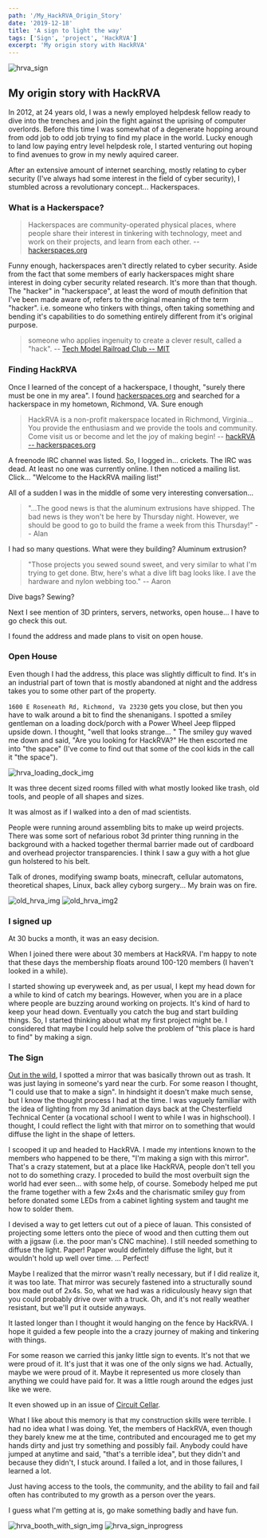 ```yaml
---
path: '/My_HackRVA_Origin_Story'
date: '2019-12-18'
title: 'A sign to light the way'
tags: ['Sign', 'project', 'HackRVA']
excerpt: 'My origin story with HackRVA'
---
```


![hrva_sign](./hrva_sign.jpg)

## My origin story with HackRVA

In 2012, at 24 years old, I was a newly employed helpdesk fellow ready to dive into the trenches and join the fight against the uprising of computer overlords. Before this time I was somewhat of a degenerate hopping around from odd job to odd job trying to find my place in the world. Lucky enough to land low paying entry level helpdesk role, I started venturing out hoping to find avenues to grow in my newly aquired career.

After an extensive amount of internet searching, mostly relating to cyber security (I've always had some interest in the field of cyber security), I stumbled across a revolutionary concept... Hackerspaces.

### What is a Hackerspace?

> Hackerspaces are community-operated physical places, where people share their interest in tinkering with technology, meet and work on their projects, and learn from each other.
> -- [hackerspaces.org](https://hackerspaces.org/)

Funny enough, hackerspaces aren't directly related to cyber security. Aside from the fact that some members of early hackerspaces might share interest in doing cyber security related research. It's more than that though. The "hacker" in "hackerspace", at least the word of mouth definition that I've been made aware of, refers to the original meaning of the term "hacker". i.e. someone who tinkers with things, often taking something and bending it's capabilities to do something entirely different from it's original purpose.

> someone who applies ingenuity to create a clever result, called a "hack".
> -- [Tech Model Railroad Club -- MIT](http://tmrc.mit.edu/hackers-ref.html)

### Finding HackRVA

Once I learned of the concept of a hackerspace, I thought, "surely there must be one in my area". I found [hackerspaces.org](https://hackerspaces.org) and searched for a hackerspace in my hometown, Richmond, VA. Sure enough

> HackRVA is a non-profit makerspace located in Richmond, Virginia... You provide the enthusiasm and we provide the tools and community. Come visit us or become and let the joy of making begin!
> -- [hackRVA -- hackerspaces.org](https://wiki.hackerspaces.org/Hack.rva)

A freenode IRC channel was listed. So, I logged in... crickets. The IRC was dead. At least no one was currently online. I then noticed a mailing list. Click... "Welcome to the HackRVA mailing list!"

All of a sudden I was in the middle of some very interesting conversation...

> "...The good news is that the aluminum extrusions have shipped. The bad news is they won't be here by Thursday night. However, we should be good to go to build the frame a week from this Thursday!"
> -- Alan

I had so many questions. What were they building? Aluminum extrusion?

> "Those projects you sewed sound sweet, and very similar to what I'm trying to get done. Btw, here's what a dive lift bag looks like. I ave the hardware and nylon webbing too."
> -- Aaron

Dive bags? Sewing?

Next I see mention of 3D printers, servers, networks, open house... I have to go check this out.

I found the address and made plans to visit on open house.

### Open House

Even though I had the address, this place was slightly difficult to find. It's in an industrial part of town that is mostly abandoned at night and the address takes you to some other part of the property.

`1600 E Roseneath Rd, Richmond, Va 23230` gets you close, but then you have to walk around a bit to find the shenanigans. I spotted a smiley gentleman on a loading dock/porch with a Power Wheel Jeep flipped upside down. I thought, "well that looks strange... " The smiley guy waved me down and said, "Are you looking for HackRVA?" He then escorted me into "the space" (I've come to find out that some of the cool kids in the call it "the space").

![hrva_loading_dock_img](./hrva_loading_dock.jpg)

It was three decent sized rooms filled with what mostly looked like trash, old tools, and people of all shapes and sizes.

It was almost as if I walked into a den of mad scientists.

People were running around assembling bits to make up weird projects. There was some sort of nefarious robot 3d printer thing running in the background with a hacked together thermal barrier made out of cardboard and overhead projector transparencies. I think I saw a guy with a hot glue gun holstered to his belt.

Talk of drones, modifying swamp boats, minecraft, cellular automatons, theoretical shapes, Linux, back alley cyborg surgery... My brain was on fire.

![old_hrva_img](./old_hackrva.jpg)
![old_hrva_img2](./old_hackrva2.jpg)

### I signed up

At 30 bucks a month, it was an easy decision.

When I joined there were about 30 members at HackRVA. I'm happy to note that these days the membership floats around 100-120 members (I haven't looked in a while).

I started showing up everyweek and, as per usual, I kept my head down for a while to kind of catch my bearings. However, when you are in a place where people are buzzing around working on projects. It's kind of hard to keep your head down. Eventually you catch the bug and start building things. So, I started thinking about what my first project might be. I considered that maybe I could help solve the problem of "this place is hard to find" by making a sign.

### The Sign

[Out in the wild](/blog/Out_In_The_Wild/), I spotted a mirror that was basically thrown out as trash. It was just laying in someone's yard near the curb. For some reason I thought, "I could use that to make a sign". In hindsight it doesn't make much sense, but I know the thought process I had at the time. I was vaguely familiar with the idea of lighting from my 3d animation days back at the Chesterfield Technical Center (a vocational school I went to while I was in highschool). I thought, I could reflect the light with that mirror on to something that would diffuse the light in the shape of letters.

I scooped it up and headed to HackRVA. I made my intentions known to the members who happened to be there, "I'm making a sign with this mirror". That's a crazy statement, but at a place like HackRVA, people don't tell you not to do something crazy. I proceded to build the most overbuilt sign the world had ever seen... with some help, of course. Somebody helped me put the frame together with a few 2x4s and the charismatic smiley guy from before donated some LEDs from a cabinet lighting system and taught me how to solder them.

I devised a way to get letters cut out of a piece of lauan. This consisted of projecting some letters onto the piece of wood and then cutting them out with a jigsaw (i.e. the poor man's CNC machine). I still needed something to diffuse the light. Paper! Paper would defintely diffuse the light, but it wouldn't hold up well over time. ... Perfect!

Maybe I realized that the mirror wasn't really necessary, but if I did realize it, it was too late. That mirror was securely fastened into a structurally sound box made out of 2x4s. So, what we had was a ridiculously heavy sign that you could probably drive over with a truck. Oh, and it's not really weather resistant, but we'll put it outside anyways.

It lasted longer than I thought it would hanging on the fence by HackRVA. I hope it guided a few people into the a crazy journey of making and tinkering with things.

For some reason we carried this janky little sign to events. It's not that we were proud of it. It's just that it was one of the only signs we had. Actually, maybe we were proud of it. Maybe it represented us more closely than anything we could have paid for. It was a little rough around the edges just like we were.

It even showed up in an issue of [Circuit Cellar](https://circuitcellar.com/resources/clubs/hackrva-they-provide-the-tools-you-provide-the-enthusiasm/).

What I like about this memory is that my construction skills were terrible. I had no idea what I was doing. Yet, the members of HackRVA, even though they barely knew me at the time, contributed and encouraged me to get my hands dirty and just try something and possibly fail. Anybody could have jumped at anytime and said, "that's a terrible idea", but they didn't and because they didn't, I stuck around. I failed a lot, and in those failures, I learned a lot.

Just having access to the tools, the community, and the ability to fail and fail often has contributed to my growth as a person over the years.

I guess what I'm getting at is, go make something badly and have fun.

![hrva_booth_with_sign_img](./hackrva_booth_with_sign.jpg)
![hrva_sign_inprogress](./hrva_sign_inprogress.jpg)
